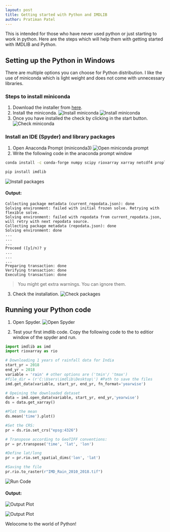 ```yaml
---
layout: post
title: Getting started with Python and IMDLIB
author: Pratiman Patel
---
```


This is intended for those who have never used python or just starting to work in python. Here are the steps which will help them with getting started with IMDLIB and Python.

## Setting up the Python in Windows
There are multiple options you can choose for Python distribution. I like the use of miniconda which is light weight and does not come with unnecessary libraries.

### Steps to install miniconda
1. Download the installer from [here](https://repo.anaconda.com/miniconda/Miniconda3-latest-Windows-x86_64.exe).
2. Install the miniconda.
![Install miniconda](/uploads/2020/10/07/FIG1.png)
![Install miniconda](/uploads/2020/10/07/FIG2.png)
3. Once you have installed the check by clicking in the start button.
![Check miniconda](/uploads/2020/10/07/FIG3.png)

### Install an IDE (Spyder) and library packages
1. Open Anaconda Prompt (miniconda3)
![Open miniconda prompt](/uploads/2020/10/07/FIG4.png)
2. Write the following code in the anaconda prompt window

```bash
conda install -c conda-forge numpy scipy rioxarray xarray netcdf4 proplot matplotlib cartopy spyder
```
```python
pip install imdlib
```

![Install packages](/uploads/2020/10/07/FIG8.png)
#### Output:

```
Collecting package metadata (current_repodata.json): done
Solving environment: failed with initial frozen solve. Retrying with flexible solve.
Solving environment: failed with repodata from current_repodata.json, will retry with next repodata source.
Collecting package metadata (repodata.json): done
Solving environment: done
...
...
...
Proceed ([y]/n)? y
...
...
...
Preparing transaction: done
Verifying transaction: done
Executing transaction: done
```
> You might get extra warnings. You can ignore them.

3. Check the installation.
![Check packages](/uploads/2020/10/07/FIG6.png)

## Running your Python code
1. Open Spyder.
![Open Spyder](/uploads/2020/10/07/FIG7.png)

2. Test your first imdlib code. Copy the following code to the to editior window of the spyder and run.

```python
import imdlib as imd
import rioxarray as rio

# Downloading 1 years of rainfall data for India
start_yr = 2018
end_yr = 2018
variable = 'rain' # other options are ('tmin'/ 'tmax')
#file_dir = (r'C:\Users\imdlib\Desktop\') #Path to save the files
imd.get_data(variable, start_yr, end_yr, fn_format='yearwise')

# Opeining the downloaded dataset
data = imd.open_data(variable, start_yr, end_yr,'yearwise')
ds = data.get_xarray()

#Plot the mean
ds.mean('time').plot()

#Set the CRS:
pr = ds.rio.set_crs("epsg:4326")

# Transpose according to GeoTIFF conventions:
pr = pr.transpose('time', 'lat', 'lon')

#Define lat/long 
pr = pr.rio.set_spatial_dims('lon', 'lat')

#Saving the file
pr.rio.to_raster(r"IMD_Rain_2010_2018.tif")
```

![Run Code](/uploads/2020/10/07/FIG9.png)

#### Output:
![Output Plot](/uploads/2020/10/07/FIG10.png)

![Output Plot](/uploads/2020/10/07/FIG11.png)

Welocome to the world of Python!